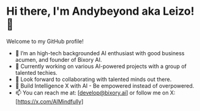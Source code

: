 # Hi there, I'm Andybeyond aka Leizo! 👋
Welcome to my GitHub profile!
- 👀 I’m an high-tech backgrounded AI enthusiast with good business acumen, and founder of Bixory AI. 
- 🌱 Currently working on various AI-powered projects with a group of talented techies.
- 💞️ Look forward to collaborating with talented minds out there.
- 🔭 Build Intelligence X with AI - Be empowered instead of overpowered.
- 📫 You can reach me at: [develop@bixory.ai] or follow me on X: [https://x.com/AIMindfully]


<!---
## My GitHub Stats

![My GitHub Stats](https://github-readme-stats.vercel.app/api?username=Andybeyond&show_icons=true&theme=radical)

## My Top Languages

![Top Languages](https://github-readme-stats.vercel.app/api/top-langs/?username=Andybeyond&layout=compact&theme=radical)

Andybeyond/Andybeyond is a ✨ special ✨ repository because its `README.md` (this file) appears on your GitHub profile.
You can click the Preview link to take a look at your changes.
--->
